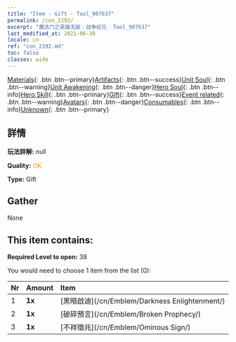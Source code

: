 ```yaml
---
title: "Item - Gift - Tool_907637"
permalink: /con_2192/
excerpt: "魔法门之英雄无敌：战争纪元  Tool_907637"
last_modified_at: 2021-06-30
locale: cn
ref: "con_2192.md"
toc: false
classes: wide
---
```

 [Materials](/ItemsCN/){: .btn .btn--primary}[Artifacts](/ItemsCN/Artifacts/){: .btn .btn--success}[Unit Soul](/ItemsCN/UnitSoul/){: .btn .btn--warning}[Unit Awakening](/ItemsCN/UnitAwakening/){: .btn .btn--danger}[Hero Soul](/ItemsCN/HeroSoul/){: .btn .btn--info}[Hero Skill](/ItemsCN/HeroSkill/){: .btn .btn--primary}[Gift](/ItemsCN/Gift/){: .btn .btn--success}[Event related](/ItemsCN/Events/){: .btn .btn--warning}[Avatars](/ItemsCN/Avatars/){: .btn .btn--danger}[Consumables](/ItemsCN/Consumables/){: .btn .btn--info}[Unknown](/ItemsCN/Unknown/){: .btn .btn--primary}

## 詳情
 **玩法詳解:** null

 **Quality:** <span style="color: #FF8C00">OK</span>

 **Type:** Gift

## Gather

  None

## This item contains:

 **Required Level to open:** 38

 You would need to choose 1 item from the list (0):

  | Nr | Amount |     Item    |
  |:---|:-------|:------------|
  | 1 |  **1x** | [黑暗啟迪](/cn/Emblem/Darkness Enlightenment/) |  | 
  | 2 |  **1x** | [破碎預言](/cn/Emblem/Broken Prophecy/) |  | 
  | 3 |  **1x** | [不祥徵兆](/cn/Emblem/Ominous Sign/) |  | 
